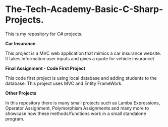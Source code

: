 # The-Tech-Academy-Basic-C-Sharp-Projects.

This is my repository for C# projects.


<b>Car Insurance</b> 

This project is a MVC web application that mimics a car insurance website. It takes information user inputs and gives a quote for vehicle insurance/


<b>Final Assignment - Code First Project</b>

This code first project is using local database and adding students to the database. This project uses MVC and Entity FrameWork.


<b>Other Projects</b>

In this repository there is many small projects such as Lamba Expressions, Operator Assignment, Polymorphism Assignments and many more to showcase how these methods/functions work in a small standalone program.
